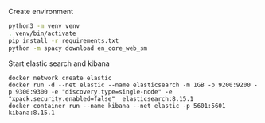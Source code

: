 Create environment
```sh
python3 -m venv venv
. venv/bin/activate
pip install -r requirements.txt
python -m spacy download en_core_web_sm
```

Start elastic search and kibana
```shell
docker network create elastic
docker run -d --net elastic --name elasticsearch -m 1GB -p 9200:9200 -p 9300:9300 -e "discovery.type=single-node" -e "xpack.security.enabled=false"  elasticsearch:8.15.1
docker container run --name kibana --net elastic -p 5601:5601 kibana:8.15.1
```
